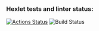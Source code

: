 ### Hexlet tests and linter status:
[![Actions Status](https://github.com/Obyrif/java-project-71/workflows/hexlet-check/badge.svg)](https://github.com/Obyrif/java-project-71/actions)
![Build Status](https://github.com/Obyrif/java-project-71/workflows/Explore-GitHub-Actions/badge.svg)


